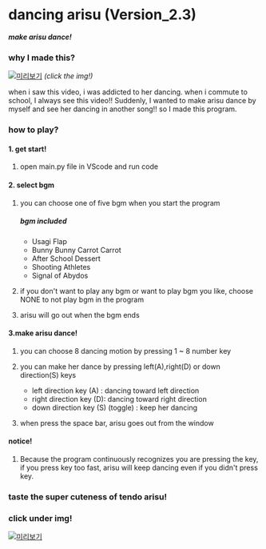 # dancing arisu (Version_2.3)

**_make arisu dance!_**

### why I made this?

[![미리보기](https://img.youtube.com/vi/T9F1Wk8DQdg/0.jpg)](https://www.youtube.com/watch?v=T9F1Wk8DQdg&t)
_(click the img!)_

when i saw this video, i was addicted to her dancing. when i commute to school, I always see this video!! Suddenly, I wanted to make arisu dance by myself and see her dancing in another song!! so I made this program.

### how to play?

#### 1. get start!

1.  open main.py file in VScode and run code

#### 2. select bgm

1.  you can choose one of five bgm when you start the program

    ##### bgm included

    - Usagi Flap
    - Bunny Bunny Carrot Carrot
    - After School Dessert
    - Shooting Athletes
    - Signal of Abydos

2.  if you don't want to play any bgm or want to play bgm you like, choose NONE to not play bgm in the program

3.  arisu will go out when the bgm ends

#### 3.make arisu dance!

1.  you can choose 8 dancing motion by pressing 1 ~ 8 number key

2.  you can make her dance by pressing left(A),right(D) or down direction(S) keys

    - left direction key (A) : dancing toward left direction
    - right direction key (D): dancing toward right direction
    - down direction key (S) (toggle) : keep her dancing

3.  when press the space bar, arisu goes out from the window

#### notice!

1.  Because the program continuously recognizes you are pressing the key, if you press key too fast, arisu will keep dancing even if you didn't press key.

### taste the super cuteness of **tendo arisu!**

### click under img!

[![미리보기](https://img.youtube.com/vi/4t3tLq1GIIE/0.jpg)](https://www.youtube.com/watch?v=4t3tLq1GIIE)
